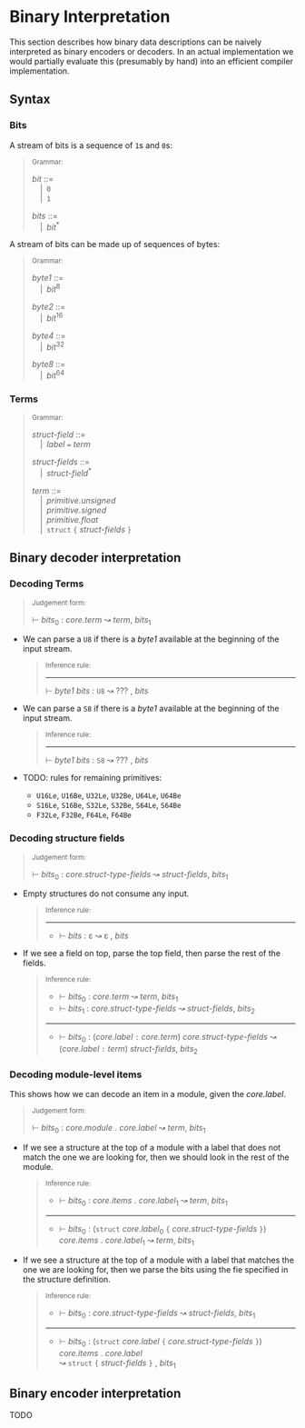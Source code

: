 # Binary Interpretation

This section describes how binary data descriptions can be naively interpreted
as binary encoders or decoders. In an actual implementation we would partially
evaluate this (presumably by hand) into an efficient compiler implementation.

## Syntax

### Bits

A stream of bits is a sequence of `1`s and `0`s:

> <sub>Grammar:</sub>
>
> _bit_ ::=\
> &emsp;|&ensp;`0`\
> &emsp;|&ensp;`1`
>
> _bits_ ::=\
> &emsp;|&ensp;_bit_<sup>\*</sup>

A stream of bits can be made up of sequences of bytes:

> <sub>Grammar:</sub>
>
> _byte1_ ::=\
> &emsp;|&ensp;_bit_<sup>8</sup>
>
> _byte2_ ::=\
> &emsp;|&ensp;_bit_<sup>16</sup>
>
> _byte4_ ::=\
> &emsp;|&ensp;_bit_<sup>32</sup>
>
> _byte8_ ::=\
> &emsp;|&ensp;_bit_<sup>64</sup>

### Terms

> <sub>Grammar:</sub>
>
> _struct-field_ ::=\
> &emsp;|&ensp;_label_ `=` _term_
>
> _struct-fields_ ::=\
> &emsp;|&ensp;_struct-field_<sup>\*</sup>
>
> _term_ ::=\
> &emsp;|&ensp;_primitive.unsigned_\
> &emsp;|&ensp;_primitive.signed_\
> &emsp;|&ensp;_primitive.float_\
> &emsp;|&ensp;`struct` `{` _struct-fields_ `}`

## Binary decoder interpretation

### Decoding Terms

> <sub>Judgement form:</sub>
>
> ⊢ _bits_<sub>0</sub> : _core.term_ ↝ _term_, _bits_<sub>1</sub>

-   We can parse a `U8` if there is a _byte1_ available at the beginning of the
    input stream.

    >  <sub>Inference rule:</sub>
    >
    > ----------------------------------------------------------------------------------------------
    > ⊢ _byte1_ _bits_ : `U8` ↝ ??? , _bits_

-   We can parse a `S8` if there is a _byte1_ available at the beginning of the
    input stream.

    >  <sub>Inference rule:</sub>
    >
    > ----------------------------------------------------------------------------------------------
    > ⊢ _byte1_ _bits_ : `S8` ↝ ??? , _bits_

-   TODO: rules for remaining primitives:
    - `U16Le`, `U16Be`, `U32Le`, `U32Be`, `U64Le`, `U64Be`
    - `S16Le`, `S16Be`, `S32Le`, `S32Be`, `S64Le`, `S64Be`
    - `F32Le`, `F32Be`, `F64Le`, `F64Be`

### Decoding structure fields

> <sub>Judgement form:</sub>
>
> ⊢ _bits_<sub>0</sub> : _core.struct-type-fields_ ↝ _struct-fields_, _bits_<sub>1</sub>

-   Empty structures do not consume any input.

    >  <sub>Inference rule:</sub>
    >
    > ----------------------------------------------------------------------------------------------
    > - ⊢ _bits_ : ε ↝ ε , _bits_

-   If we see a field on top, parse the top field, then parse the rest of the
    fields.

    >  <sub>Inference rule:</sub>
    >
    > - ⊢ _bits_<sub>0</sub> : _core.term_ ↝ _term_, _bits_<sub>1</sub>
    > - ⊢ _bits_<sub>1</sub> : _core.struct-type-fields_ ↝ _struct-fields_, _bits_<sub>2</sub>
    > ----------------------------------------------------------------------------------------------
    > - ⊢ _bits_<sub>0</sub> : (_core.label_ `:` _core.term_) _core.struct-type-fields_
    >   ↝ (_core.label_ `:` _term_) _struct-fields_, _bits_<sub>2</sub>

### Decoding module-level items

This shows how we can decode an item in a module, given the _core.label_.

> <sub>Judgement form:</sub>
>
> ⊢ _bits_<sub>0</sub> : _core.module_ . _core.label_ ↝ _term_, _bits_<sub>1</sub>

-   If we see a structure at the top of a module with a label that does not
    match the one we are looking for, then we should look in the rest of the
    module.

    >  <sub>Inference rule:</sub>
    >
    > - ⊢ _bits_<sub>0</sub> : _core.items_ . _core.label_<sub>1</sub> ↝ _term_, _bits_<sub>1</sub>
    > ----------------------------------------------------------------------------------------------
    > - ⊢ _bits_<sub>0</sub> : (`struct` _core.label_<sub>0</sub> `{` _core.struct-type-fields_ `}`)
    >   _core.items_ . _core.label_<sub>1</sub> ↝ _term_, _bits_<sub>1</sub>

-   If we see a structure at the top of a module with a label that matches the
    one we are looking for, then we parse the bits using the fie specified in
    the structure definition.

    >  <sub>Inference rule:</sub>
    >
    > - ⊢ _bits_<sub>0</sub> : _core.struct-type-fields_ ↝ _struct-fields_, _bits_<sub>1</sub>
    > ----------------------------------------------------------------------------------------------
    > - ⊢ _bits_<sub>0</sub> : (`struct` _core.label_ `{` _core.struct-type-fields_ `}`) _core.items_ . _core.label_\
    >   ↝ `struct` `{` _struct-fields_ `}` , _bits_<sub>1</sub>

## Binary encoder interpretation

TODO
